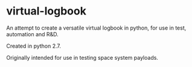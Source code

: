 # virtual-logbook
An attempt to create a versatile virtual logbook in python, for use in test, automation and R&amp;D.

Created in python 2.7.

Originally intended for use in testing space system payloads.
